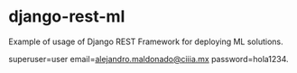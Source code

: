 # django-rest-ml
Example of usage of Django REST Framework for deploying ML solutions.

superuser=user
email=alejandro.maldonado@ciiia.mx
password=hola1234.
